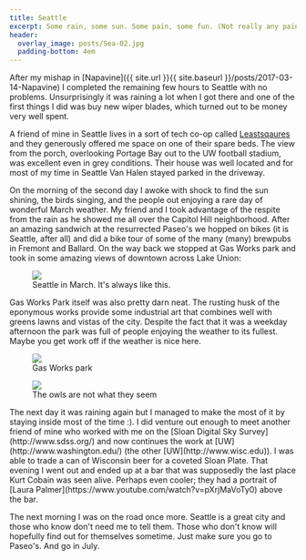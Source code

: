 ```yaml
---
title: Seattle
excerpt: Some rain, some sun. Some pain, some fun. (Not really any pain, though).
header:
  overlay_image: posts/Sea-02.jpg
  padding-bottom: 4em
---
```


After my mishap in [Napavine]({{ site.url }}{{ site.baseurl
}}/posts/2017-03-14-Napavine) I completed the remaining few hours to Seattle
with no problems. Unsurprisingly it was raining a lot when I got there
and one of the first things I did was buy new wiper blades, which
turned out to be money very well spent.

A friend of mine in Seattle lives in a sort of tech co-op called
[Leastsqaures](http://leastsquar.es) and they generously offered me
space on one of their spare beds. The view from the porch, overlooking
Portage Bay out to the UW football stadium, was excellent even in grey
conditions. Their house was well located and for most of my time in
Seattle Van Halen stayed parked in the driveway.

On the morning of the second day I awoke with shock to find the sun
shining, the birds singing, and the people out enjoying a rare day of
wonderful March weather. My friend and I took advantage of the respite
from the rain as he showed me all over the Capitol Hill
neighborhood. After an amazing sandwich at the resurrected Paseo's
we hopped on bikes (it is Seattle, after all) and did a bike tour of
some of the many (many) brewpubs in Fremont and Ballard. On the way
back we stopped at Gas Works park and took in some amazing views of
downtown across Lake Union:

<figure class="align-center" style="width:100%">
 <a href="{{ site.url }}{{ site.baseurl }}/images/posts/Sea-01.jpg">
 <img src="{{ site.url }}{{ site.baseurl }}/images/posts/Sea-01.jpg">
 </a>
 <figcaption>Seattle in March. It's always like this.</figcaption>
</figure>

Gas Works Park itself was also pretty darn neat. The rusting husk of
the eponymous works provide some industrial art that combines well
with greens lawns and vistas of the city. Despite the fact that it was
a weekday afternoon the park was full of people enjoying the weather
to its fullest. Maybe you get work off if the weather is nice here.

<figure class="align-center" style="width:100%">
 <a href="{{ site.url }}{{ site.baseurl }}/images/posts/Sea-02.jpg">
 <img src="{{ site.url }}{{ site.baseurl }}/images/posts/Sea-02.jpg">
 </a>
 <figcaption>Gas Works park</figcaption>
</figure>

<figure class="align-right" style="width:50%"> <a href="{{ site.url
}}{{ site.baseurl }}/images/posts/Sea-03.jpg"> <img src="{{ site.url
}}{{ site.baseurl }}/images/posts/Sea-03.jpg"> </a> <figcaption>The
owls are not what they seem</figcaption> </figure>
The next day it was raining again but I managed to make the most of it
by staying inside most of the time :). I did venture out enough to
meet another friend of mine who worked with me on the [Sloan Digital
Sky Survey](http://www.sdss.org/) and now continues the work at
[UW](http://www.washington.edu/) (the other
[UW](http://www.wisc.edu)). I was able to trade a can of Wisconsin
beer for a coveted Sloan Plate. That evening I went out and ended up
at a bar that was supposedly the last place Kurt Cobain was seen
alive. Perhaps even cooler; they had a portrait of [Laura
Palmer](https://www.youtube.com/watch?v=pXrjMaVoTy0) above the bar.

The next morning I was on the road once more. Seattle is a great city
and those who know don't need me to tell them. Those who don't know
will hopefully find out for themselves sometime. Just make sure you go
to Paseo's. And go in July.